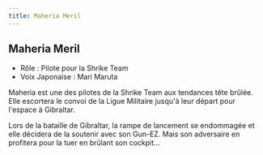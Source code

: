 ```yaml
---
title: Maheria Meril
---
```


Maheria Meril
-------------



* Rôle : Pilote pour la Shrike Team
* Voix Japonaise : Mari Maruta


Maheria est une des pilotes de la Shrike Team aux tendances tête brûlée. Elle escortera le convoi de la Ligue Militaire jusqu'à leur départ pour l'espace à Gibraltar. 
  
Lors de la bataille de Gibraltar, la rampe de lancement se endommagée et elle décidera de la soutenir avec son Gun-EZ. Mais son adversaire en profitera pour la tuer en brûlant son cockpit... 



